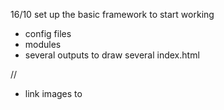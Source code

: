 16/10
set up the basic framework to start working

- config files
- modules
- several outputs to draw several index.html

//

- link images to 